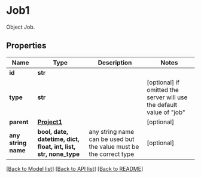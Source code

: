 # Job1

Object Job.

## Properties
Name | Type | Description | Notes
------------ | ------------- | ------------- | -------------
**id** | **str** |  | 
**type** | **str** |  | [optional]  if omitted the server will use the default value of "job"
**parent** | [**Project1**](Project1.md) |  | [optional] 
**any string name** | **bool, date, datetime, dict, float, int, list, str, none_type** | any string name can be used but the value must be the correct type | [optional]

[[Back to Model list]](../README.md#documentation-for-models) [[Back to API list]](../README.md#documentation-for-api-endpoints) [[Back to README]](../README.md)


